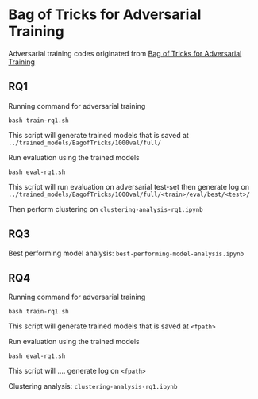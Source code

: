 # Bag of Tricks for Adversarial Training
Adversarial training codes originated from [Bag of Tricks for Adversarial Training](https://github.com/P2333/Bag-of-Tricks-for-AT) 

## RQ1

Running command for adversarial training
```
bash train-rq1.sh
```
This script will generate trained models that is saved at `../trained_models/BagofTricks/1000val/full/`

Run evaluation using the trained models
```
bash eval-rq1.sh
```
This script will run evaluation on adversarial test-set then generate log on `../trained_models/BagofTricks/1000val/full/<train>/eval/best/<test>/`

Then perform clustering on `clustering-analysis-rq1.ipynb`


## RQ3

Best performing model analysis: `best-performing-model-analysis.ipynb`


## RQ4

Running command for adversarial training
```
bash train-rq1.sh
```
This script will generate trained models that is saved at `<fpath>`

Run evaluation using the trained models
```
bash eval-rq1.sh
```
This script will .... generate log on `<fpath>`

Clustering analysis: `clustering-analysis-rq1.ipynb`
